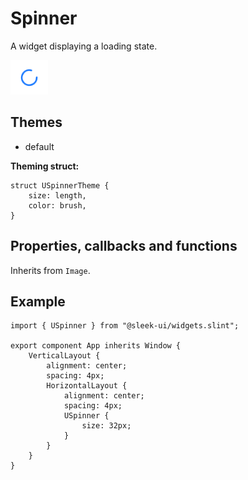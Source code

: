 # Spinner
A widget displaying a loading state.  

![spinner presentation](images/spinner.png)

## Themes
- default

**Theming struct:**
```slint
struct USpinnerTheme {
	size: length,
	color: brush,
}
```

## Properties, callbacks and functions
Inherits from `Image`.   

## Example
```slint
import { USpinner } from "@sleek-ui/widgets.slint";

export component App inherits Window {
	VerticalLayout {
		alignment: center;
		spacing: 4px;
		HorizontalLayout {
			alignment: center;
			spacing: 4px;
            USpinner {
                size: 32px;
            }
		}
	}
}
```